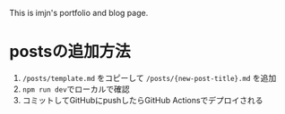 This is imjn's portfolio and blog page.

# postsの追加方法

1. `/posts/template.md` をコピーして `/posts/{new-post-title}.md` を追加
2. `npm run dev`でローカルで確認
3. コミットしてGitHubにpushしたらGitHub Actionsでデプロイされる
